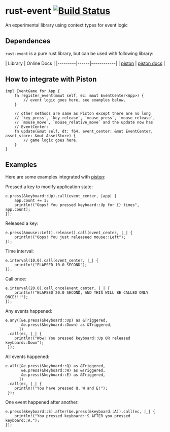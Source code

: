# rust-event [![Build Status](https://travis-ci.org/PistonDevelopers/rust-event.svg?branch=master)](https://travis-ci.org/PistonDevelopers/rust-event)

An experimental library using context types for event logic

## Dependences
`rust-event` is a pure rust library, but can be used with following library:

| Library | Online Docs |
|---------|------|------------|
| [piston](https://github.com/PistonDevelopers/piston) | [piston docs](http://pistondevelopers.github.io/docs/piston/piston/) |

## How to integrate with Piston
```
impl EventGame for App {
    fn register_event(&mut self, ec: &mut EventCenter<App>) {
        // event logic goes here, see examples below.
    }

    // other methods are same as Piston except there are no long
    // `key_press`, `key_release`, `mouse_press`, `mouse_release`,
    // `mouse_move`, `mouse_relative_move` and the update now has
    // EventCenter:
    fn update(&mut self, dt: f64, event_center: &mut EventCenter, asset_store: &mut AssetStore) {
        // game logic goes here.
    }
}
```

## Examples

Here are some examples integrated with [piston](https://github.com/PistonDevelopers/piston):

Pressed a key to modify application state:
```
e.press(&keyboard::Up).call(event_center, |app| {
    app.count += 1;
    println!("Oops! You pressed keyboard::Up for {} times", app.count);
});
```

Released a key:
```
e.press(&mouse::Left).release().call(event_center, |_| {
    println!("Oops! You just releaseed mouse::Left");
});
```

Time interval:
```
e.interval(10.0).call(event_center, |_| {
    println!("ELAPSED 10.0 SECOND");
});
```

Call once:
```
e.interval(20.0).call_once(event_center, |_| {
    println!("ELAPSED 20.0 SECOND, AND THIS WILL BE CALLED ONLY ONCE!!!");
});
```

Any events happened:
```
e.any([&e.press(&keyboard::Up) as &Triggered,
       &e.press(&keyboard::Down) as &Triggered,
      ])
 .call(ec, |_| {
    println!("Wow! You pressed keyboard::Up OR released keyboard::Down");
 });
```

All events happened:
```
e.all([&e.press(&keyboard::Q) as &Triggered,
       &e.press(&keyboard::W) as &Triggered,
       &e.press(&keyboard::E) as &Triggered,
      ])
 .call(ec, |_| {
    println!("You have pressed Q, W and E!");
 });
```

One event happened after another:
```
e.press(&keyboard::S).after(&e.press(&keyboard::A)).call(ec, |_| {
    println!("You pressed keyboard::S AFTER you pressed keyboard::A.");
});
```
